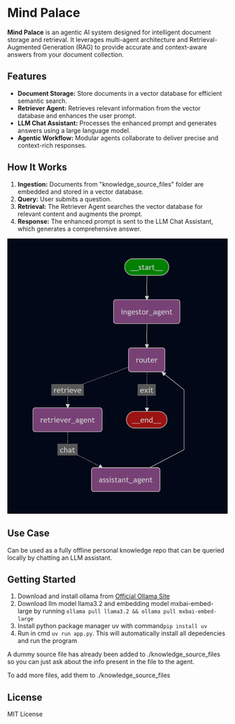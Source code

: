 # Mind Palace

**Mind Palace** is an agentic AI system designed for intelligent document storage and retrieval. It leverages multi-agent architecture and Retrieval-Augmented Generation (RAG) to provide accurate and context-aware answers from your document collection.

## Features

- **Document Storage:** Store documents in a vector database for efficient semantic search.
- **Retriever Agent:** Retrieves relevant information from the vector database and enhances the user prompt.
- **LLM Chat Assistant:** Processes the enhanced prompt and generates answers using a large language model.
- **Agentic Workflow:** Modular agents collaborate to deliver precise and context-rich responses.

## How It Works

1. **Ingestion:** Documents from "knowledge_source_files" folder are embedded and stored in a vector database.
2. **Query:** User submits a question.
3. **Retrieval:** The Retriever Agent searches the vector database for relevant content and augments the prompt.
4. **Response:** The enhanced prompt is sent to the LLM Chat Assistant, which generates a comprehensive answer.

![AI Workflow Chart](docs/AI_workflow.png)

## Use Case

Can be used as a fully offline personal knowledge repo that can be queried locally by chatting an LLM assistant.


## Getting Started

1. Download and install ollama from [Official Ollama Site](https://ollama.com/download)
2. Download llm model llama3.2 and embedding model mxbai-embed-large by running ```ollama pull llama3.2 && ollama pull mxbai-embed-large```
3. Install python package manager uv with command```pip install uv``` 
4. Run in cmd ```uv run app.py```. This will automatically install all depedencies and run the program

A dummy source file has already been added to ./knowledge_source_files
so you can just ask about the info present in the file to the agent.

To add more files, add them to ./knowledge_source_files

## License

MIT License
